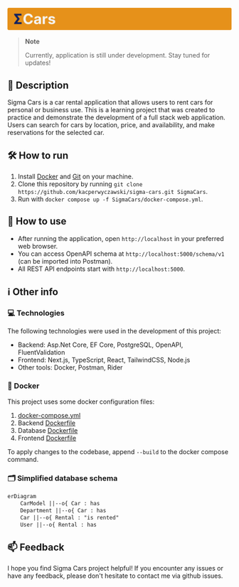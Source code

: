 ![Sigma cars](Assets/header.svg)

> **Note**
>
> Currently, application is still under development. Stay tuned for updates!

## 📝 Description

Sigma Cars is a car rental application that allows users to rent cars for personal or business use. This is a learning project that was created to practice and demonstrate the development of a full stack web application. Users can search for cars by location, price, and availability, and make reservations for the selected car.

## 🛠️ How to run

1. Install [Docker](https://www.docker.com/) and [Git](https://git-scm.com/downloads) on your machine.
2. Clone this repository by running `git clone https://github.com/kacperwyczawski/sigma-cars.git SigmaCars`.
3. Run with `docker compose up -f SigmaCars/docker-compose.yml`.

## 🚀 How to use

- After running the application, open `http://localhost` in your preferred web browser.
- You can access OpenAPI schema at `http://localhost:5000/schema/v1` (can be imported into Postman).
- All REST API endpoints start with `http://localhost:5000`.

## ℹ️ Other info

### 💻 Technologies

The following technologies were used in the development of this project:

- Backend: Asp.Net Core, EF Core, PostgreSQL, OpenAPI, FluentValidation
- Frontend: Next.js, TypeScript, React, TailwindCSS, Node.js
- Other tools: Docker, Postman, Rider

### 🐋 Docker

This project uses some docker configuration files:

1. [docker-compose.yml](Backend/docker-compose.yml)
2. Backend [Dockerfile](Backend/Dockerfile)
3. Database [Dockerfile](Backend/SigmaCars.Database/Dockerfile)
4. Frontend [Dockerfile](Frontend/Dockerfile)

To apply changes to the codebase, append `--build` to the docker compose command.

### 🗂️ Simplified database schema

```mermaid
erDiagram
    CarModel ||--o{ Car : has
    Department ||--o{ Car : has
    Car ||--o{ Rental : "is rented"
    User ||--o{ Rental : has
```

## 📫 Feedback

I hope you find Sigma Cars project helpful! If you encounter any issues or have any feedback, please don't hesitate to contact me via github issues.
